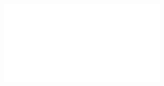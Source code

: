 ![](https://raw.githubusercontent.com/jxom/jxom/0f011f29ecb6e2aabd6269d8eb9a12245f370d95/readme.svg)
